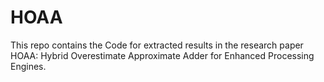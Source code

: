 # HOAA
This repo contains the Code for extracted results in the research paper HOAA: Hybrid Overestimate Approximate Adder for Enhanced Processing Engines.
